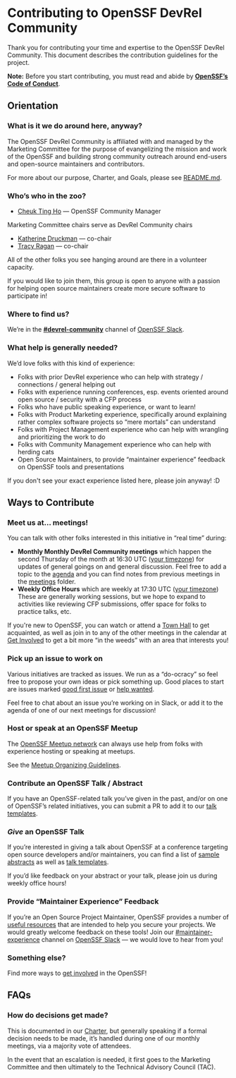 # Contributing to OpenSSF DevRel Community

Thank you for contributing your time and expertise to the OpenSSF DevRel Community. This document describes the contribution guidelines for the project.

**Note:** Before you start contributing, you must read and abide by 
**[OpenSSF’s Code of Conduct](https://openssf.org/community/code-of-conduct)**.

## Orientation
### What is it we do around here, anyway?
The OpenSSF DevRel Community is affiliated with and managed by the Marketing Committee for the purpose of evangelizing the mission and work of the OpenSSF and building strong community outreach around end-users and open-source maintainers and contributors. 

For more about our purpose, Charter, and Goals, please see [README.md](./README.md).
### Who’s who in the zoo?
* [Cheuk Ting Ho](https://github.com/Cheukting) — OpenSSF Community Manager

Marketing Committee chairs serve as DevRel Community chairs
* [Katherine Druckman](https://github.com/kdruckman) — co-chair
* [Tracy Ragan](https://github.com/tracyragan) — co-chair

All of the other folks you see hanging around are there in a volunteer capacity.

If you would like to join them, this group is open to anyone with a passion for helping open source maintainers create more secure software to participate in!
### Where to find us?
We’re in the [**#devrel-community**](https://openssf.slack.com/archives/C060PHUUPAA) channel of [OpenSSF Slack](https://openssf.slack.com/).

### What help is generally needed?
We’d love folks with this kind of experience:

* Folks with prior DevRel experience who can help with strategy / connections / general helping out
* Folks with experience running conferences, esp. events oriented around open source / security with a CFP process
* Folks who have public speaking experience, or want to learn!
* Folks with Product Marketing experience, specifically around explaining rather complex software projects so “mere mortals” can understand
* Folks with Project Management experience who can help with wrangling and prioritizing the work to do
* Folks with Community Management experience who can help with herding cats
* Open Source Maintainers, to provide “maintainer experience” feedback on OpenSSF tools and presentations

If you don't see your exact experience listed here, please join anyway! :D

## Ways to Contribute
### Meet us at… meetings!
You can talk with other folks interested in this initiative in “real time” during:

* **Monthly Monthly DevRel Community meetings** which happen the second Thursday of the month at 16:30 UTC ([your timezone](https://time.is/1630_in_UTC)) for updates of general goings on and general discussion. Feel free to add a topic to the [agenda](https://docs.google.com/document/d/1qhqQKezqt4R9tfy3gh6MwatG-Tbs7MDPb2_LVzaeMOY/edit) and you can find notes from previous meetings in the [meetings](./meetings) folder.
* **Weekly Office Hours** which are weekly at 17:30 UTC ([your timezone](https://time.is/1730_in_UTC)) These are generally working sessions, but we hope to expand to activities like reviewing CFP submissions, offer space for folks to practice talks, etc.

If you're new to OpenSSF, you can watch or attend a [Town Hall](https://www.youtube.com/playlist?list=PLVl2hFL_zAh_rQ4oTpM7OKkEm_Y2OWsK8) to get acquainted, as well as join in to any of the other meetings in the calendar at [Get Involved](https://openssf.org/getinvolved/) to get a bit more “in the weeds” with an area that interests you!

### Pick up an issue to work on
Various initiatives are tracked as issues. We run as a “do-ocracy” so feel free to propose your own ideas or pick something up. Good places to start are issues marked [good first issue](https://github.com/ossf/DevRel-community/issues?q=is%3Aissue+is%3Aopen+label%3A%22good+first+issue%22) or [help wanted](https://github.com/ossf/DevRel-community/issues?q=is%3Aissue+is%3Aopen+label%3A%22help+wanted%22).

Feel free to chat about an issue you’re working on in Slack, or add it to the agenda of one of our next meetings for discussion!

### Host or speak at an OpenSSF Meetup
The [OpenSSF Meetup network](https://www.meetup.com/pro/openssf/) can always use help from folks with experience hosting or speaking at meetups.

See the [Meetup Organizing Guidelines](https://openssf.org/community/meetup-guidelines/).

### Contribute an OpenSSF Talk / Abstract
If you have an OpenSSF-related talk you’ve given in the past, and/or on one of OpenSSF’s related initiatives, you can submit a PR to add it to our [talk templates](./talk_templates).

### *Give* an OpenSSF Talk
If you’re interested in giving a talk about OpenSSF at a conference targeting open source developers and/or maintainers, you can find a list of [sample abstracts](./abstracts) as well as [talk templates](./talk_templates).

If you’d like feedback on your abstract or your talk, please join us during weekly office hours!
### Provide “Maintainer Experience” Feedback
If you’re an Open Source Project Maintainer, OpenSSF provides a number of [useful resources](https://best.openssf.org/developers) that are intended to help you secure your projects. We would greatly welcome feedback on these tools! Join our [#maintainer-experience](https://openssf.slack.com/archives/C06JKSUFH32) channel on [OpenSSF Slack](https://openssf.slack.com/) — we would love to hear from you!
### Something else?
Find more ways to [get involved](https://openssf.org/getinvolved/) in the OpenSSF!
## FAQs
### How do decisions get made?
This is documented in our [Charter](https://docs.google.com/document/d/1hO6NuSiNr_7PO1QTYsB6qzcS8pAFW7p_6JT2y0XL5Nk/edit#heading=h.z9vrmtiy2usx), but generally speaking if a formal decision needs to be made, it’s handled during one of our monthly meetings, via a majority vote of attendees.

In the event that an escalation is needed, it first goes to the Marketing Committee and then ultimately to the Technical Advisory Council (TAC).
